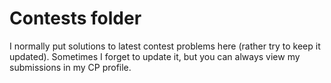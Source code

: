 # Contests folder

I normally put solutions to latest contest problems here (rather try to keep it updated). Sometimes I forget to update it, but you can always view my submissions in my CP profile.
